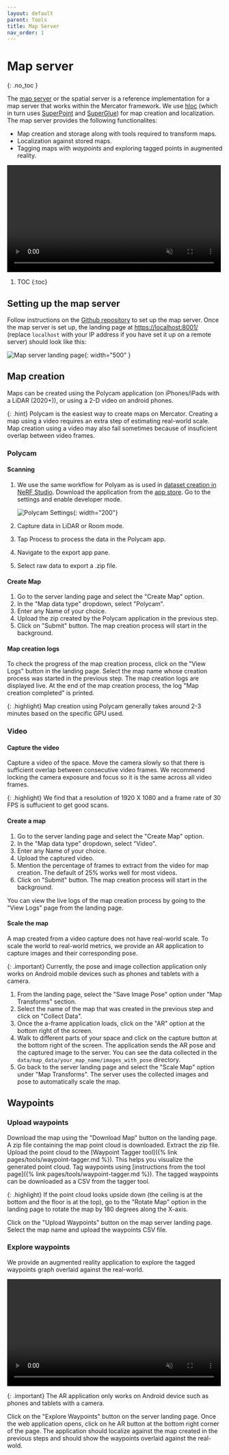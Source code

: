 ```yaml
---
layout: default
parent: Tools
title: Map Server
nav_order: 1
---
```


# Map server
{: .no_toc }

The [map server](https://github.com/openvps/spatial-server) or the spatial server is a reference implementation for a map server that works within the Mercator framework. We use [hloc](https://github.com/cvg/Hierarchical-Localization) (which in turn uses [SuperPoint](https://arxiv.org/abs/1712.07629) and [SuperGlue](https://arxiv.org/abs/1911.11763)) for map creation and localization. The map server provides the following functionalites:

- Map creation and storage along with tools required to transform maps.
- Localization against stored maps.
- Tagging maps with *waypoints* and exploring tagged points in augmented reality.

<video src="/assets/videos/spatial_server.mp4" autoplay loop muted width="500"></video>

1. TOC
{:toc}

## Setting up the map server

Follow instructions on the [Github repository](https://github.com/openvps/spatial-server) to set up the map server. Once the map server is set up, the landing page at <https://localhost:8001/> (replace `localhost` with your IP address if you have set it up on a remote server) should look like this:

![Map server landing page](/assets/images/map-server/landing-page.png){: width="500" }

## Map creation

Maps can be created using the Polycam application (on iPhones/iPads with a LiDAR (2020+)), or using a 2-D video on android phones.

{: .hint}
Polycam is the easiest way to create maps on Mercator. Creating a map using a video requires an extra step of estimating real-world scale. Map creation using a video may also fail sometimes because of insuficient overlap between video frames.

### Polycam

#### Scanning

1. We use the same workflow for Polyam as is used in [dataset creation in NeRF Studio](https://docs.nerf.studio/quickstart/custom_dataset.html#polycam). Download the application from the [app store](https://apps.apple.com/us/app/polycam-3d-scanner-lidar-360/id1532482376). Go to the settings and enable developer mode. 
   
   ![Polycam Settings](/assets/images/map-server/polycam-settings.png){: width="200"}

2. Capture data in LiDAR or Room mode.
3. Tap Process to process the data in the Polycam app.
4. Navigate to the export app pane.
5. Select raw data to export a .zip file.

#### Create Map

1. Go to the server landing page and select the "Create Map" option.
2. In the "Map data type" dropdown, select "Polycam".
3. Enter any Name of your choice.
4. Upload the zip created by the Polycam application in the previous step.
5. Click on "Submit" button. The map creation process will start in the background.

#### Map creation logs

To check the progress of the map creation process, click on the "View Logs" button in the landing page. Select the map name whose creation process was started in the previous step. The map creation logs are displayed live. At the end of the map creation process, the log "Map creation completed" is printed.

{: .highlight}
Map creation using Polycam generally takes around 2-3 minutes based on the specific GPU used.

### Video

#### Capture the video

Capture a video of the space. Move the camera slowly so that there is sufficient overlap between consecutive video frames. We recommend locking the camera exposure and focus so it is the same across all video frames.

{: .highlight}
We find that a resolution of 1920 X 1080 and a frame rate of 30 FPS is suffucient to get good scans. 

#### Create a map

1. Go to the server landing page and select the "Create Map" option.
2. In the "Map data type" dropdown, select "Video".
3. Enter any Name of your choice.
4. Upload the captured video.
5. Mention the percentage of frames to extract from the video for map creation. The default of 25% works well for most videos.
6. Click on "Submit" button. The map creation process will start in the background.

You can view the live logs of the map creation process by going to the "View Logs" page from the landing page.

#### Scale the map

A map created from a video capture does not have real-world scale. To scale the world to real-world metrics, we provide an AR application to capture images and their corresponding pose. 

{: .important}
Currently, the pose and image collection application only works on Android mobile devices such as phones and tablets with a camera.

1. From the landing page, select the "Save Image Pose" option under "Map Transforms" section. 
2. Select the name of the map that was created in the previous step and click on "Collect Data".
3. Once the a-frame application loads, click on the "AR" option at the bottom right of the screen.
4. Walk to different parts of your space and click on the capture button at the bottom right of the screen. The application sends the AR pose and the captured image to the server. You can see the data collected in the `data/map_data/your_map_name/images_with_pose` directory.
5. Go back to the server landing page and select the "Scale Map" option under "Map Transforms". The server uses the collected images and pose to automatically scale the map.

## Waypoints

### Upload waypoints
Download the map using the "Download Map" button on the landing page. A zip file containing the map point cloud is downloaded. Extract the zip file. Upload the point cloud to the [Waypoint Tagger tool]({% link pages/tools/waypoint-tagger.md %}). This helps you visualize the generated point cloud. Tag waypoints using [instructions from the tool page]({% link pages/tools/waypoint-tagger.md %}). The tagged waypoints can be downloaded as a CSV from the tagger tool. 

{: .highlight}
If the point cloud looks upside down (the ceiling is at the bottom and the floor is at the top), go to the "Rotate Map" option in the landing page to rotate the map by 180 degrees along the X-axis.

Click on the "Upload Waypoints" button on the map server landing page. Select the map name and upload the waypoints CSV file.

### Explore waypoints

We provide an augmented reality application to explore the tagged waypoints graph overlaid against the real-world.

<video src="/assets/videos/explore_waypoints.mp4" autoplay loop muted width="500"></video>

{: .important}
The AR application only works on Android device such as phones and tablets with a camera.

Click on the "Explore Waypoints" button on the server landing page. Once the web application opens, click on he AR button at the bottom right corner of the page. The application should localize against the map created in the previous steps and should show the waypoints overlaid against the real-wold.

